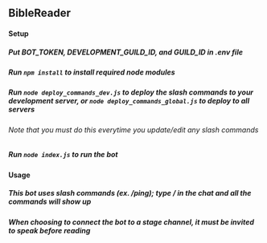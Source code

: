 ## BibleReader

#### Setup
##### Put BOT_TOKEN, DEVELOPMENT_GUILD_ID, and GUILD_ID in .env file
##### Run `npm install` to install required node modules
##### Run `node deploy_commands_dev.js` to deploy the slash commands to your development server, or `node deploy_commands_global.js` to deploy to all servers
###### Note that you must do this everytime you update/edit any slash commands
##### Run `node index.js` to run the bot

#### Usage
##### This bot uses slash commands (ex. /ping); type / in the chat and all the commands will show up
##### When choosing to connect the bot to a stage channel, it must be invited to speak before reading
